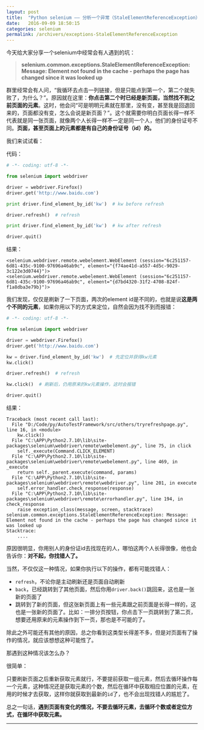 ```yaml
---
layout: post
title:  "Python selenium —— 分析一个异常（StaleElementReferenceException）"
date:   2016-09-09 18:50:15
categories: selenium
permalink: /archivers/exceptions-StaleElementReferenceException
---
```




今天给大家分享一个selenium中经常会有人遇到的坑：

> **selenium.common.exceptions.StaleElementReferenceException: Message: Element not found in the cache - perhaps the page has changed since it was looked up**

群里经常会有人问，“我循环去点击一列链接，但是只能点到第一个，第二个就失败了，为什么？”。原因就在这里：**你点击第二个时已经是新页面，当然找不到之前页面的元素**。这时，他会问“可是明明元素就在那里，没有变，甚至我是回退回来的，页面都没有变，怎么会说是新页面？”。这个就需要你明白页面长得一样不代表就是同一张页面，就像两个人长得一样不一定是同一个人，他们的身份证号不同。**页面，甚至页面上的元素都是有自己的身份证号（id）的。**

我们来试试看：

代码：

```python
# -*- coding: utf-8 -*-

from selenium import webdriver

driver = webdriver.Firefox()
driver.get('http://www.baidu.com')

print driver.find_element_by_id('kw')  # kw before refresh

driver.refresh()  # refresh

print driver.find_element_by_id('kw')  # kw after refresh

driver.quit()
```

结果：

```
<selenium.webdriver.remote.webelement.WebElement (session="6c251157-6d81-435c-9100-97696a46ab9c", element="{f74ae41d-a557-4d5c-9029-3c122e3d0744}")>
<selenium.webdriver.remote.webelement.WebElement (session="6c251157-6d81-435c-9100-97696a46ab9c", element="{d7bd4320-31f2-4708-824f-f1a8dba3e79b}")>
```

我们发现，仅仅是刷新了一下页面，两次的element id是不同的，也就是说**这是两个不同的元素**，如果你用以下的方式来定位，自然会因为找不到而报错：

```python
# -*- coding: utf-8 -*-

from selenium import webdriver

driver = webdriver.Firefox()
driver.get('http://www.baidu.com')

kw = driver.find_element_by_id('kw')  # 先定位并获得kw元素
kw.click()

driver.refresh()  # refresh

kw.click()  # 刷新后，仍用原来的kw元素操作，这时会报错

driver.quit()
```

结果：

```
Traceback (most recent call last):
  File "D:/Code/py/AutoTestFramework/src/others/tryrefreshpage.py", line 16, in <module>
    kw.click()
  File "C:\APP\Python2.7.10\lib\site-packages\selenium\webdriver\remote\webelement.py", line 75, in click
    self._execute(Command.CLICK_ELEMENT)
  File "C:\APP\Python2.7.10\lib\site-packages\selenium\webdriver\remote\webelement.py", line 469, in _execute
    return self._parent.execute(command, params)
  File "C:\APP\Python2.7.10\lib\site-packages\selenium\webdriver\remote\webdriver.py", line 201, in execute
    self.error_handler.check_response(response)
  File "C:\APP\Python2.7.10\lib\site-packages\selenium\webdriver\remote\errorhandler.py", line 194, in check_response
    raise exception_class(message, screen, stacktrace)
selenium.common.exceptions.StaleElementReferenceException: Message: Element not found in the cache - perhaps the page has changed since it was looked up
Stacktrace:
    ....
```

原因很明显，你用别人的身份证id去找现在的人，哪怕这两个人长得很像，他也会告诉你：**对不起，你找错人了。**

当然，不仅仅这一种情况，如果你执行以下的操作，都有可能找错人：

- `refresh`，不论你是主动刷新还是页面自动刷新
- `back`，已经跳转到了其他页面，然后你用`driver.back()`跳回来，这也是一张新的页面了
- 跳转到了新的页面，但这张新页面上有一些元素跟之前页面是长得一样的，这也是一张新的页面了。比如：一排分页按钮，你点击下一页跳转到了第二页，想要还用原来的元素操作到下一页，那也是不可能的了。

除此之外可能还有其他的原因，总之你看到这类型长得差不多，但是对页面有了操作的情况，就应该想想这种可能性了。

那遇到这种情况该怎么办？

很简单：

只要刷新页面之后重新获取元素就行，不要提前获取一组元素，然后去循环操作每一个元素，这种情况还是获取元素的个数，然后在循环中获取相应位置的元素，在用的时候才去获取，这样你就获取到最新的`id`了，也不会出现找错人的尴尬了。

总之一句话，**遇到页面有变化的情况，不要去循环元素，去循环个数或者定位方式，在循环中获取元素。**

****



